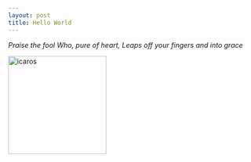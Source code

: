 ```yaml
---
layout: post
title: Hello World
---
```


_Praise the fool
Who, pure of heart,
Leaps off your fingers
and into grace_

<img src="{{ site.baseurl }}/images/ssl87tnh4pt81.jpg" alt="icaros" width="200"/>
